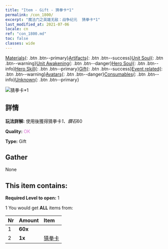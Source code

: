```yaml
---
title: "Item - Gift - 猜拳卡*1"
permalink: /con_1800/
excerpt: "魔法门之英雄无敌：战争纪元  猜拳卡*1"
last_modified_at: 2021-07-06
locale: cn
ref: "con_1800.md"
toc: false
classes: wide
---
```

 [Materials](/ItemsCN/){: .btn .btn--primary}[Artifacts](/ItemsCN/Artifacts/){: .btn .btn--success}[Unit Soul](/ItemsCN/UnitSoul/){: .btn .btn--warning}[Unit Awakening](/ItemsCN/UnitAwakening/){: .btn .btn--danger}[Hero Soul](/ItemsCN/HeroSoul/){: .btn .btn--info}[Hero Skill](/ItemsCN/HeroSkill/){: .btn .btn--primary}[Gift](/ItemsCN/Gift/){: .btn .btn--success}[Event related](/ItemsCN/Events/){: .btn .btn--warning}[Avatars](/ItemsCN/Avatars/){: .btn .btn--danger}[Consumables](/ItemsCN/Consumables/){: .btn .btn--info}[Unknown](/ItemsCN/Unknown/){: .btn .btn--primary}

 ![猜拳卡*1](/images/t/i_907422.png)

## 詳情
 **玩法詳解:** 使用後獲得猜拳卡*1、鑽石*60

 **Quality:** <span style="color: #DA70D6">OK</span>

 **Type:** Gift

## Gather

  None

## This item contains:

 **Required Level to open:** 1

 1 You would get **ALL** items  from:

  | Nr | Amount |     Item    |
  |:---|:-------|:------------|
  | 1 |  **60x** | <i class="fas fa-gem"/> |  | 
  | 2 |  **1x** | [猜拳卡](/cn/Items/con_547/) |  | 
